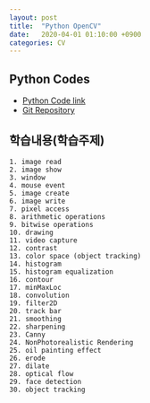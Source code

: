 ```yaml
---
layout: post
title:  "Python OpenCV"
date:   2020-04-01 01:10:00 +0900
categories: CV
---
```


## Python Codes

- [Python Code link](https://github.com/sungalex/computer-vision/tree/master/opencv)
- [Git Repository](https://github.com/sungalex/computer-vision.git)

## 학습내용(학습주제)

    1. image read
    2. image show
    3. window
    4. mouse event
    5. image create
    6. image write
    7. pixel access
    8. arithmetic operations
    9. bitwise operations
    10. drawing
    11. video capture
    12. contrast
    13. color space (object tracking)
    14. histogram
    15. histogram equalization
    16. contour
    17. minMaxLoc
    18. convolution
    19. filter2D
    20. track bar
    21. smoothing
    22. sharpening
    23. Canny
    24. NonPhotorealistic Rendering
    25. oil painting effect
    26. erode
    27. dilate
    28. optical flow
    29. face detection
    30. object tracking
